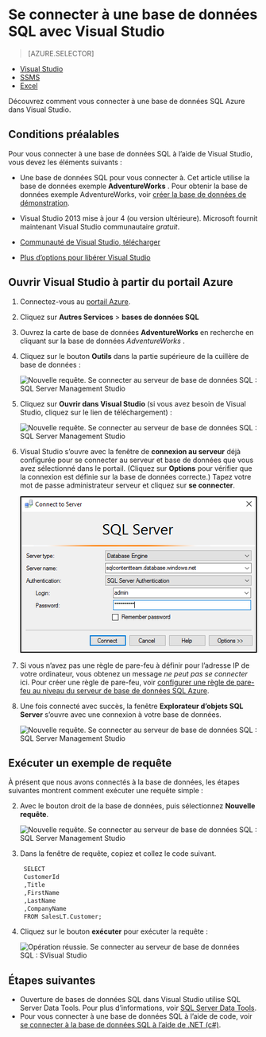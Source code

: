 <properties
    pageTitle="Se connecter à la base de données SQL avec une requête c# | Microsoft Azure"
    description="Écrire un programme dans c# pour interroger et se connecter à la base de données SQL. Informations sur les adresses IP, chaînes de connexion, connexion sécurisée et Visual Studio gratuit."
    services="sql-database"
    keywords="c# requête de base de données, requête c#, se connecter à la base de données SQL C#"
    documentationCenter=""
    authors="stevestein"
    manager="jhubbard"
    editor=""/>

<tags
    ms.service="sql-database"
    ms.workload="data-management"
    ms.tgt_pltfrm="na"
    ms.devlang="dotnet"
    ms.topic="get-started-article"
    ms.date="08/17/2016"
    ms.author="stevestein"/>



# <a name="connect-to-a-sql-database-with-visual-studio"></a>Se connecter à une base de données SQL avec Visual Studio

> [AZURE.SELECTOR]
- [Visual Studio](sql-database-connect-query.md)
- [SSMS](sql-database-connect-query-ssms.md)
- [Excel](sql-database-connect-excel.md)

Découvrez comment vous connecter à une base de données SQL Azure dans Visual Studio. 

## <a name="prerequisites"></a>Conditions préalables


Pour vous connecter à une base de données SQL à l’aide de Visual Studio, vous devez les éléments suivants : 


- Une base de données SQL pour vous connecter à. Cet article utilise la base de données exemple **AdventureWorks** . Pour obtenir la base de données exemple AdventureWorks, voir [créer la base de données de démonstration](sql-database-get-started.md).


- Visual Studio 2013 mise à jour 4 (ou version ultérieure). Microsoft fournit maintenant Visual Studio communautaire *gratuit*.
 - [Communauté de Visual Studio, télécharger](http://www.visualstudio.com/products/visual-studio-community-vs)
 - [Plus d’options pour libérer Visual Studio](http://www.visualstudio.com/products/free-developer-offers-vs.aspx)




## <a name="open-visual-studio-from-the-azure-portal"></a>Ouvrir Visual Studio à partir du portail Azure


1. Connectez-vous au [portail Azure](https://portal.azure.com/).

2. Cliquez sur **Autres Services** > **bases de données SQL**
3. Ouvrez la carte de base de données **AdventureWorks** en recherche en cliquant sur la base de données *AdventureWorks* .

6. Cliquez sur le bouton **Outils** dans la partie supérieure de la cuillère de base de données :

    ![Nouvelle requête. Se connecter au serveur de base de données SQL : SQL Server Management Studio](./media/sql-database-connect-query/tools.png)

7. Cliquez sur **Ouvrir dans Visual Studio** (si vous avez besoin de Visual Studio, cliquez sur le lien de téléchargement) :

    ![Nouvelle requête. Se connecter au serveur de base de données SQL : SQL Server Management Studio](./media/sql-database-connect-query/open-in-vs.png)


8. Visual Studio s’ouvre avec la fenêtre de **connexion au serveur** déjà configurée pour se connecter au serveur et base de données que vous avez sélectionné dans le portail.  (Cliquez sur **Options** pour vérifier que la connexion est définie sur la base de données correcte.) Tapez votre mot de passe administrateur serveur et cliquez sur **se connecter**.


    ![Nouvelle requête. Se connecter au serveur de base de données SQL : SQL Server Management Studio](./media/sql-database-connect-query/connect.png)


8. Si vous n’avez pas une règle de pare-feu à définir pour l’adresse IP de votre ordinateur, vous obtenez un message *ne peut pas se connecter* ici. Pour créer une règle de pare-feu, voir [configurer une règle de pare-feu au niveau du serveur de base de données SQL Azure](sql-database-configure-firewall-settings.md).


9. Une fois connecté avec succès, la fenêtre **Explorateur d’objets SQL Server** s’ouvre avec une connexion à votre base de données.

    ![Nouvelle requête. Se connecter au serveur de base de données SQL : SQL Server Management Studio](./media/sql-database-connect-query/sql-server-object-explorer.png)


## <a name="run-a-sample-query"></a>Exécuter un exemple de requête

À présent que nous avons connectés à la base de données, les étapes suivantes montrent comment exécuter une requête simple :

2. Avec le bouton droit de la base de données, puis sélectionnez **Nouvelle requête**.

    ![Nouvelle requête. Se connecter au serveur de base de données SQL : SQL Server Management Studio](./media/sql-database-connect-query/new-query.png)

3. Dans la fenêtre de requête, copiez et collez le code suivant.

        SELECT
        CustomerId
        ,Title
        ,FirstName
        ,LastName
        ,CompanyName
        FROM SalesLT.Customer;

4. Cliquez sur le bouton **exécuter** pour exécuter la requête :

    ![Opération réussie. Se connecter au serveur de base de données SQL : SVisual Studio](./media/sql-database-connect-query/run-query.png)

## <a name="next-steps"></a>Étapes suivantes

- Ouverture de bases de données SQL dans Visual Studio utilise SQL Server Data Tools. Pour plus d’informations, voir [SQL Server Data Tools](https://msdn.microsoft.com/library/hh272686.aspx).
- Pour vous connecter à une base de données SQL à l’aide de code, voir [se connecter à la base de données SQL à l’aide de .NET (c#)](sql-database-develop-dotnet-simple.md).



